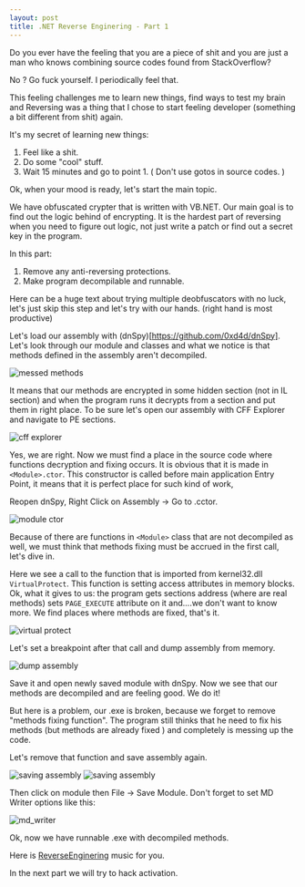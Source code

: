```yaml
---
layout: post
title: .NET Reverse Enginering - Part 1
---
```


Do you ever have the feeling that you are a piece of shit and you are just a man who knows combining source codes found from StackOverflow?

No ? Go fuck yourself. I periodically feel that.

This feeling challenges me to learn new things, find ways to test my brain and Reversing was a thing that I chose to start feeling developer (something a bit different from shit) again.

It's my secret of learning new things:

1. Feel like a shit.
2. Do some "cool" stuff.
3. Wait 15 minutes and go to point 1. ( Don't use gotos in source codes. )

Ok, when your mood is ready, let's start the main topic. 

We have obfuscated crypter that is written with VB.NET. Our main goal is to find out the logic behind of encrypting. It is the hardest part of reversing when you need to figure out logic, not just write a patch or find out a secret key in the program. 

In this part:

1. Remove any anti-reversing protections.
2. Make program decompilable and runnable.

<!--more-->

Here can be a huge text about trying multiple deobfuscators with no luck, let's just skip this step and let's try with our hands. (right hand is most productive)

Let's load our assembly with (dnSpy)[https://github.com/0xd4d/dnSpy]. 
Let's look through our module and classes and what we notice is that methods defined in the assembly aren't decompiled. 

![messed methods](http://arkoc.github.io/images/re_part1_1.png)

It means that our methods are encrypted in some hidden section (not in IL section) and when the program runs it decrypts from a section and put them in right place. To be sure let's open our assembly with CFF Explorer and navigate to PE sections.

![cff explorer](http://arkoc.github.io/images/re_part1_2.png)

Yes, we are right. Now we must find a place in the source code where functions decryption and fixing occurs. It is obvious that it is made in `<Module>.ctor`. This constructor is called before main application Entry Point, it means that it is perfect place for such kind of work,

Reopen dnSpy, Right Click on Assembly -> Go to <Module>.cctor.

![module ctor](http://arkoc.github.io/images/re_part1_3.png)

Because of there are functions in `<Module>` class that are not decompiled as well, we must think that methods fixing must be accrued in the first call, let's dive in.

Here we see a call to the function that is imported from kernel32.dll `VirtualProtect`. This function is setting access attributes in memory blocks.  Ok, what it gives to us: the program gets sections address (where are real methods) sets `PAGE_EXECUTE` attribute on it and....we don't want to know more. We find places where methods are fixed, that's it.

![virtual protect](http://arkoc.github.io/images/re_part1_4.png)

Let's set a breakpoint after that call and dump assembly from memory.

![dump assembly](http://arkoc.github.io/images/re_part1_5.png)

Save it and open newly saved module with dnSpy.
Now we see that our methods are decompiled and are feeling good. We do it!

But here is a problem, our .exe is broken, because we forget to remove "methods fixing function". The program still thinks that he need to fix his methods (but methods are already fixed ) and completely is messing up the code.

Let's remove that function and save assembly again.

![saving assembly](http://arkoc.github.io/images/re_part1_6.png)
![saving assembly](http://arkoc.github.io/images/re_part1_7.png)

Then click on module then File -> Save Module.
Don't forget to set MD Writer options like this:

![md_writer](http://arkoc.github.io/images/re_part1_7.png)

Ok, now we have runnable .exe with decompiled methods.

Here is [ReverseEnginering](https://www.youtube.com/watch?v=Itt1nn9aWz0) music for you.

In the next part we will try to hack activation.




